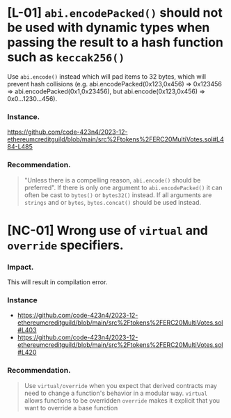# [L-01] `abi.encodePacked()` should not be used with dynamic types when passing the result to a hash function such as `keccak256()`

Use `abi.encode()` instead which will pad items to 32 bytes, which will prevent hash collisions (e.g. abi.encodePacked(0x123,0x456) => 0x123456 => abi.encodePacked(0x1,0x23456), but abi.encode(0x123,0x456) => 0x0...1230...456). 

### Instance. 
https://github.com/code-423n4/2023-12-ethereumcreditguild/blob/main/src%2Ftokens%2FERC20MultiVotes.sol#L484-L485

### Recommendation. 
> "Unless there is a compelling reason, `abi.encode()` should be preferred". If there is only one argument to `abi.encodePacked()` it can often be cast to `bytes()` or `bytes32()` instead. If all arguments are `strings` and or `bytes`, `bytes.concat()` should be used instead. 

# [NC-01] Wrong use of `virtual` and `override` specifiers. 

### Impact.
This will result in compilation error.

### Instance
 - https://github.com/code-423n4/2023-12-ethereumcreditguild/blob/main/src%2Ftokens%2FERC20MultiVotes.sol#L403
- https://github.com/code-423n4/2023-12-ethereumcreditguild/blob/main/src%2Ftokens%2FERC20MultiVotes.sol#L420

### Recommendation. 
> Use `virtual/override` when you expect that derived contracts may need to change a function's behavior in a modular way. 
`virtual` allows functions to be overridden
`override` makes it explicit that you want to override a base function
